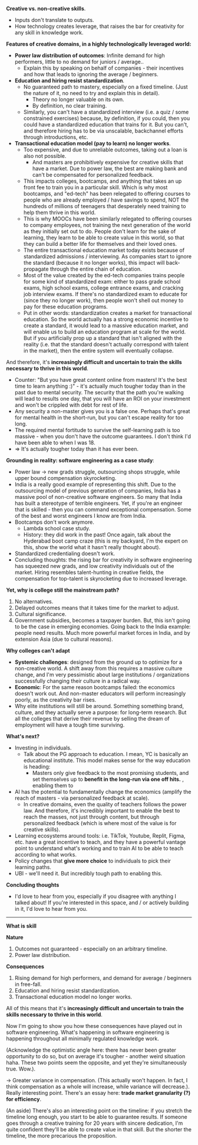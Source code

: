 **Creative vs. non-creative skills**.
- Inputs don't translate to outputs.
- How technology creates leverage, that raises the bar for creativity for any skill in knowledge work.

**Features of creative domains, in a highly technologically leveraged world:**
- **Power law distribution of outcomes**: Infinite demand for high performers, little to no demand for juniors / average..
	- Explain this by speaking on behalf of companies - their incentives and how that leads to ignoring the average / beginners.
- **Education and hiring resist standardization**.
	- No guaranteed path to mastery, especially on a fixed timeline. (Just the nature of it, no need to try and explain this in detail).
		- Theory no longer valuable on its own.
		- By definition, no clear training.
	- Similarly, you can't have a standardized interview (i.e. a quiz / some constrained exercises) because, by definition, if you could, then you could have a standardized education that trains for it. But you can't, and therefore hiring has to be via unscalable, backchannel efforts through introductions, etc.
- **Transactional education model (pay to learn) no longer works**.
	- Too expensive, and due to unreliable outcomes, taking out a loan is also not possible.
		- And masters are prohibitively expensive for creative skills that have a market. Due to power law, the best are making bank and can't be compensated for personalized feedback.
	- This impacts colleges, bootcamps, and anything that takes an up front fee to train you in a particular skill. Which is why most bootcamps, and "ed-tech" has been relegated to offering courses to people who are already employed / have savings to spend, NOT the hundreds of millions of teenagers that desperately need training to help them thrive in this world.
	- This is why MOOCs have been similarly relegated to offering courses to company employees, not training the next generation of the world as they initially set out to do. People don't learn for the sake of learning, they learn to be able to create value in this world, so that they can build a better life for themselves and their loved ones.
	- The entire transactional education market today exists because of standardized admissions / interviewing. As companies start to ignore the standard (because it no longer works), this impact will back-propagate through the entire chain of education.
	- Most of the value created by the ed-tech companies trains people for some kind of standardized exam: either to pass grade school exams, high school exams, college entrance exams, and cracking job interview exams. If there's no standardized exam to educate for (since they no longer work), then people won't shell out money to pay for these education programs.
	- Put in other words: standardization creates a market for transactional education. So the world actually has a strong economic incentive to create a standard, it would lead to a massive education market, and will enable us to build an education program at scale for the world. But if you artificially prop up a standard that isn't aligned with the reality (i.e. that the standard doesn't actually correspond with talent in the market), then the entire system will eventually collapse.

And therefore, it's **increasingly difficult and uncertain to train the skills necessary to thrive in this world**.
- Counter: "But you have great content online from masters! It's the best time to learn anything :)" - it's actually much tougher today than in the past due to mental security. The security that the path you're walking will lead to results one day, that you will have an ROI on your investment and won't be crippled with debt for rest of life.
- Any security a non-master gives you is a false one. Perhaps that's great for mental health in the short-run, but you can't escape reality for too long.
- The required mental fortitude to survive the self-learning path is too massive - when you don't have the outcome guarantees. I don't think I'd have been able to when I was 18.
- => It's actually tougher today than it has ever been.

**Grounding in reality: software engineering as a case study**:
- Power law -> new grads struggle, outsourcing shops struggle, while upper bound compensation skyrocketing.
- India is a really good example of representing this shift. Due to the outsourcing model of previous generation of companies, India has a massive pool of non-creative software engineers. So many that India has built a stereotype of terrible engineers. Yet, if you're an engineer that is skilled - then you can command exceptional compensation. Some of the best and worst engineers I know are from India.
- Bootcamps don't work anymore.
	- Lambda school case study.
	- History: they did work in the past! Once again, talk about the Hyderabad boot camp craze (this is my backyard, I'm the expert on this, show the world what it hasn't really thought about).
- Standardized credentialing doesn't work.
- Concluding thoughts: the rising bar for creativity in software engineering has squeezed new grads, and low creativity individuals out of the market. Hiring resembles talent-hunting in creative fields, the compensation for top-talent is skyrocketing due to increased leverage.

**Yet, why is college still the mainstream path?**
1. No alternatives.
2. Delayed outcomes means that it takes time for the market to adjust.
3. Cultural significance.
4. Government subsidies, becomes a taxpayer burden. But, this isn't going to be the case in emerging economies. Going back to the India example: people need results. Much more powerful market forces in India, and by extension Asia (due to cultural reasons).

**Why colleges can't adapt**
- **Systemic challenges**: designed from the ground up to optimize for a non-creative world. A shift away from this requires a massive culture change, and I'm very pessimistic about large institutions / organizations successfully changing their culture in a radical way.
- **Economic**: For the same reason bootcamps failed: the economics doesn't work out. And non-master educators will perform increasingly poorly, as the creativity bar rises.
- Why elite institutions will still be around. Something something brand, culture, and they actually serve a purpose: for long-term research. But all the colleges that derive their revenue by selling the dream of employment will have a tough time surviving.

**What's next?**
- Investing in individuals.
	- Talk about the PG approach to education. I mean, YC is basically an educational institute. This model makes sense for the way education is heading:
		- Masters only give feedback to the most promising students, and set themselves up to **benefit in the long-run via one off hits.** , enabling them to 
- AI has the potential to fundamentally change the economics (amplify the reach of masters - via personalized feedback at scale).
	- In creative domains, even the quality of teachers follows the power law. And therefore, it's incredibly important to enable the best to reach the masses, not just through content, but through personalized feedback (which is where most of the value is for creative skills).
- Learning ecosystems around tools: i.e. TikTok, Youtube, Replit, Figma, etc. have a great incentive to teach, and they have a powerful vantage point to understand what's working and to train AI to be able to teach according to what works.
- Policy changes that **give more choice** to individuals to pick their learning paths.
- UBI - we'll need it. But incredibly tough path to enabling this.

**Concluding thoughts**
- I'd love to hear from you, especially if you disagree with anything I talked about! If you're interested in this space, and / or actively building in it, I'd love to hear from you.

----

**What is skill**

**Nature**
1. Outcomes not guaranteed - especially on an arbitrary timeline.
2. Power law distribution.

**Consequences**
1. Rising demand for high performers, and demand for average / beginners in free-fall.
2. Education and hiring resist standardization.
3. Transactional education model no longer works.

All of this means that it's **increasingly difficult and uncertain to train the skills necessary to thrive in this world**.

Now I'm going to show you how these consequences have played out in software engineering. What's happening in software engineering is happening throughout all minimally regulated knowledge work.

(Acknowledge the optimistic angle here: there has never been greater opportunity to do so, but on average it's tougher - another weird situation haha. These two points seem the opposite, and yet they're simultaneously true. Wow.).

-> Greater variance in compensation. (This actually won't happen. In fact, I think compensation as a whole will increase, while variance will decrease.). Really interesting point. There's an essay here: **trade market granularity (?) for efficiency**.

(An aside)
There's also an interesting point on the timeline: if you stretch the timeline long enough, you start to be able to guarantee results. If someone goes through a creative training for 20 years with sincere dedication, I'm quite confident they'll be able to create value in that skill. But the shorter the timeline, the more precarious the proposition.